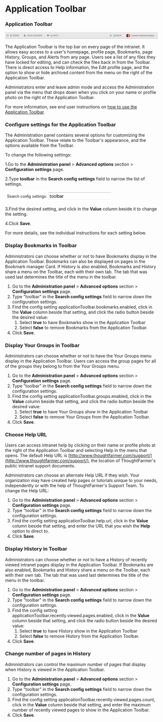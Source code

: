 # Application Toolbar

### Application Toolbar

![](../../../.gitbook/assets/1%20%2879%29.png)



The Application Toolbar is the top bar on every page of the intranet. It allows easy access to a user's homepage, profile page, Bookmarks, page History, Groups, and Alerts from any page. Users see a list of any files they have locked for editing, and can check the files back in from the Toolbar. There is direct access to Help information, the Edit profile page, and the option to show or hide archived content from the menu on the right of the Application Toolbar.   
  
Administrators enter and leave admin mode and access the Administration panel via the menu that drops down when you click on your name or profile photo on the right of the Application Toolbar.  
  
For more information, see end user instructions on [how to use the Application Toolbar](../../../using-thoughtfarmer/basic-features/application-toolbar.md).

### Configure settings for the Application Toolbar

The Administration panel contains several options for customizing the Application Toolbar. These relate to the Toolbar's appearance, and the options available from the Toolbar.  
  
To change the following settings:

1.Go to the **Administration panel** &gt; **Advanced options** section &gt; **Configuration settings** page.

2.Type **toolbar** in the **Search config settings** field to narrow the list of settings.

![](../../../.gitbook/assets/2%20%2837%29.png)



3.Find the desired setting, and click in the **Value** column beside it to change the setting.

4.Click **Save**.

For more details, see the individual instructions for each setting below.

### Display Bookmarks in Toolbar

Administrators can choose whether or not to have Bookmarks display in the Application Toolbar. Bookmarks can also be displayed on pages in the Bookmark manager Card. If History is also enabled, Bookmarks and History share a menu on the Toolbar, each with their own tab. The tab that was used last determines the title of the menu in the toolbar.

1. Go to the **Administration panel** &gt; **Advanced options** section &gt; **Configuration settings** page.
2. Type "toolbar" in the **Search config settings** field to narrow down the configuration settings.
3. Find the config setting applicationToolbar.bookmarks.enabled, click in the **Value** column beside that setting, and click the radio button beside the desired value:
   1. Select **true** to have Bookmarks show in the Application Toolbar
   2. Select **false** to remove Bookmarks from the Application Toolbar.
4. Click **Save**.

### Display Your Groups in Toolbar

Administrators can choose whether or not to have the Your Groups menu display in the Application Toolbar. Users can access the group pages for all of the groups they belong to from the Your Groups menu.

1. Go to the **Administration panel** &gt; **Advanced options** section &gt; **Configuration settings** page.
2. Type "toolbar" in the **Search config settings** field to narrow down the configuration settings.
3. Find the config setting applicationToolbar.groups.enabled, click in the **Value** column beside that setting, and click the radio button beside the desired value:
   1. Select **true** to have Your Groups show in the Application Toolbar
   2. Select **false** to remove Your Groups from the Application Toolbar.
4. Click **Save**.

### Choose Help URL

Users can access intranet help by clicking on their name or profile photo at the right of the Application Toolbar and selecting Help in the menu that opens. The default Help URL is [http://www.thoughtfarmer.com/support/](http://www.thoughtfarmer.com/support/), the location of ThoughtFarmer's public intranet support documents.  
  
Administrators can choose an alternate Help URL if they wish. Your organization may have created help pages or tutorials unique to your needs, independently or with the help of ThoughtFarmer's Support Team. To change the Help URL:

1. Go to the **Administration panel** &gt; **Advanced options** section &gt; **Configuration settings** page.
2. Type "toolbar" in the **Search config settings** field to narrow down the configuration settings.
3. Find the config setting applicationToolbar.help.url, click in the **Value** column beside that setting, and enter the URL that you wish the **Help** option to direct to.
4. Click **Save**.

### Display History in Toolbar

Administrators can choose whether or not to have a History of recently viewed intranet pages display in the Application Toolbar. If Bookmarks are also enabled, Bookmarks and History share a menu on the Toolbar, each with their own tab. The tab that was used last determines the title of the menu in the toolbar.

1. Go to the **Administration panel** &gt; **Advanced options** section &gt; **Configuration settings** page.
2. Type "toolbar" in the **Search config settings** field to narrow down the configuration settings.
3. Find the config setting applicationToolbar.recently.viewed.pages.enabled, click in the **Value** column beside that setting, and click the radio button beside the desired value:
   1. Select **true** to have History show in the Application Toolbar
   2. Select **false** to remove History from the Application Toolbar.
4. Click **Save**.

### Change number of pages in History

Administrators can control the maximum number of pages that display when History is viewed in the Application Toolbar.

1. Go to the **Administration panel** &gt; **Advanced options** section &gt; **Configuration settings** page.
2. Type "toolbar" in the **Search config settings** field to narrow down the configuration settings.
3. Find the config setting applicationToolbar.recently.viewed.pages.count, click in the **Value** column beside that setting, and enter the maximum number of recently viewed pages to show in the Application Toolbar.
4. Click **Save**.

